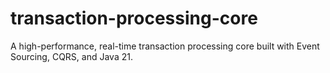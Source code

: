 # transaction-processing-core
A high-performance, real-time transaction processing core built with Event Sourcing, CQRS, and Java 21.
